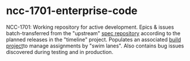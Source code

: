 # ncc-1701-enterprise-code
NCC-1701: Working repository for active development.  Epics &amp; issues batch-transferred from the "upstream" [spec repository](https://github.com/dpcunningham/ncc-1701-enterprise-specs) according to the planned releases in the "timeline" project.  Populates an associated [build project](https://github.com/dpcunningham/ncc-1701-enterprise-code/projects)to manage assignments by "swim lanes".  Also contains bug issues discovered during testing and in production.
